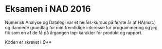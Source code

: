 # Eksamen i NAD 2016

Numerisk Analyse og Datalogi var et helårs-kursus på første år af HA(mat.) og dannede grundlag for min fremtidige interesse for programmering og jeg fik som en af de få på årgangen top-karakter for produkt og rapport.

Koden er skrevet i **C++**
